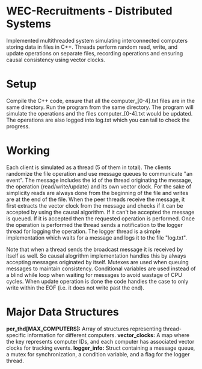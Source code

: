# WEC-Recruitments - Distributed Systems
Implemented multithreaded system simulating interconnected computers storing data in files in C++. Threads perform random read, write, and update operations on separate files, recording operations and ensuring causal consistency using vector clocks.

# **Setup**
Compile the C++ code, ensure that all the computer_[0-4].txt files are in the same directory. Run the program from the same directory. The program will simulate the 
operations and the files computer_[0-4].txt would be updated. The operations are also logged into log.txt which you can tail to check the progress.

# **Working**
Each client is simulated as a thread (5 of them in total). The clients randomize the file operation and use message queues to communicate "an event". The message includes
the id of the thread originating the message, the operation (read/write/update) and its own vector clock. For the sake of simplicity reads are always done from the 
beginning of the file and writes are at the end of the file. When the peer threads receive the message, it first extracts the vector clock from the message and checks if it can be accepted by using the causal algorithm. If it can't be accepted the message is queued. If it is accepted then the requested operation is performed. Once the operation is performed the thread sends a notification to the logger thread for logging the operation. The logger thread is a simple implementation which waits for a message and logs it to the file "log.txt".

Note that when a thread sends the broadcast message it is received by itself as well. So causal alogrithm implementation handles this by always accepting messages 
originated by itself. Mutexes are used when queuing messages to maintain consistency. Conditional variables are used instead of a blind while loop when waiting for
messages to avoid wastage of CPU cycles. When update operation is done the code handles the case to only write within the EOF (i.e. it does not write past the end).

# Major Data Structures
**per_thd[MAX_COMPUTERS]:** Array of structures representing thread-specific information for different computers.
  **vector_clocks:** A map where the key represents computer IDs, and each computer has associated vector clocks for tracking events.
  **logger_info:** Struct containing a message queue, a mutex for synchronization, a condition variable, and a flag for the logger thread.

